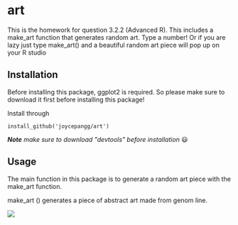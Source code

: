 # art
This is the homework for question 3.2.2 (Advanced R). This includes a make_art function that generates random art. 
Type a number! Or if you are lazy just type make_art() and a beautiful random art piece will pop up on your R studio


## Installation
Before installing this package, ggplot2 is required. So please make sure to download it first before installing this package! 

Install through 

    install_github('joycepangg/art')

***Note** make sure to download "devtools" before installation* :smiley:

## Usage
The main function in this package is to generate a random art piece with the make_art function. 

make_art () generates a piece of abstract art made from genom line. 

![](packages/Rplot.png)



    
